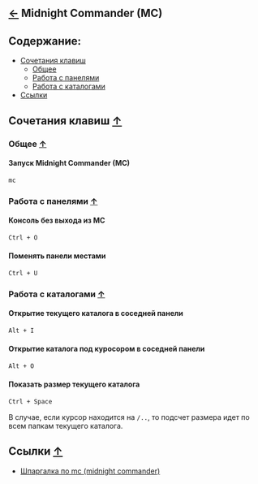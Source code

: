 [&larr;](../readme.md "Шпаргалка") Midnight Commander (MC) 
-------------------------------------------------------
## <a name="content"></a> Содержание:
- [Сочетания клавиш](#keyboard_shortcuts)
    - [Общее](#keyboard_shortcuts_common)
    - [Работа с панелями](#keyboard_shortcuts_work_with_panels)
    - [Работа с каталогами](#keyboard_shortcuts_work_with_directories)
- [Ссылки](#links)

## <a name="keyboard_shortcuts"></a> Сочетания клавиш [&uarr;](#content)

### <a name="keyboard_shortcuts_common"></a> Общее [&uarr;](#content)

#### Запуск Midnight Commander (MC)
```markdown
mc
```

### <a name="keyboard_shortcuts_work_with_panels"></a> Работа с панелями [&uarr;](#content)

#### Консоль без выхода из MC
```markdown
Ctrl + O
```

#### Поменять панели местами
```markdown
Ctrl + U
```

### <a name="keyboard_shortcuts_work_with_directories"></a> Работа с каталогами [&uarr;](#content)

#### Открытие текущего каталога в соседней панели
```markdown
Alt + I
```

#### Открытие каталога под куросором в соседней панели
```markdown
Alt + O
```

#### Показать размер текущего каталога
```markdown
Ctrl + Space
```
В случае, если курсор находится на `/..`, то подсчет размера идет по всем папкам текущего каталога.

## <a name="links"></a> Ссылки [&uarr;](#content)

- [Шпаргалка по mc (midnight commander)](https://prosto-tak.ru/shpargalka-po-mc-midnight-commander/)